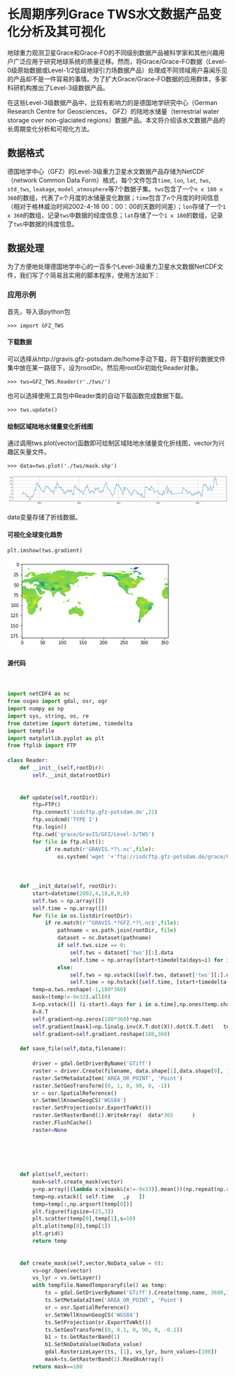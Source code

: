 # 长周期序列Grace TWS水文数据产品变化分析及其可视化

地球重力观测卫星Grace和Grace-FO的不同级别数据产品被科学家和其他兴趣用户广泛应用于研究地球系统的质量迁移。然而，将Grace/Grace-FO数据（Level-0级原始数据或Level-1/2低级地球引力场数据产品）处理成不同领域用户喜闻乐见的产品却不是一件容易的事情。为了扩大Grace/Grace-FO数据的应用群体，多家科研机构推出了Level-3级数据产品。

在这些Level-3级数据产品中，比较有影响力的是德国地学研究中心（German Research Centre for Geosciences， GFZ）的陆地水储量（terrestrial water storage over non-glaciated regions）数据产品。本文将介绍该水文数据产品的长周期变化分析和可视化方法。

## 数据格式
德国地学中心（GFZ）的Level-3级重力卫星水文数据产品存储为NetCDF（network Common Data Form）格式，每个文件包含``time``, ``lon``, ``lat``, ``tws``, ``std_tws``, ``leakage``, ``model_atmosphere``等7个数据子集。``tws``包含了一个``n x 180 x 360``的数组，代表了``n``个月度的水储量变化数据；``time``包含了``n``个月度的时间信息（相对于格林威治时间2002-4-18 00：00：00的天数时间差）；``lon``存储了一个``1 x 360``的数组，记录``tws``中数据的经度信息；``lat``存储了一个``1 x 180``的数组，记录了``tws``中数据的纬度信息。

## 数据处理
为了方便地处理德国地学中心的一百多个Level-3级重力卫星水文数据NetCDF文件，我们写了个简易且实用的脚本程序，使用方法如下：

### 应用示例
首先，导入该python包
```
>>> import GFZ_TWS
``` 
#### 下载数据
可以选择从http://gravis.gfz-potsdam.de/home手动下载，将下载好的数据文件集中放在某一路径下，设为rootDir。然后用rootDir初始化Reader对象。

```
>>> tws=GFZ_TWS.Reader(r'./tws/')
```
也可以选择使用工具包中Reader类的自动下载函数完成数据下载。
```
>>> tws.update()
```


#### 绘制区域陆地水储量变化折线图
通过调用tws.plot(vector)函数即可绘制区域陆地水储量变化折线图，vector为兴趣区矢量文件。
```
>>> data=tws.plot('./tws/mask.shp')

```
![](/images/grace_plot.png)


data变量存储了折线数据。

#### 可视化全球变化趋势
```
plt.imshow(tws.gradient)

``` 
![](/images/gradient.png)







#### 源代码





```python


import netCDF4 as nc
from osgeo import gdal, osr, ogr
import numpy as np
import sys, string, os, re
from datetime import datetime, timedelta
import tempfile
import matplotlib.pyplot as plt
from ftplib import FTP           

class Reader:
    def __init__(self,rootDir):
        self.__init_data(rootDir)
    
    
    def update(self,rootDir):
        ftp=FTP()
        ftp.connect('isdcftp.gfz-potsdam.de',21)
        ftp.voidcmd('TYPE I')
        ftp.login()
        ftp.cwd('grace/GravIS/GFZ/Level-3/TWS')
        for file in ftp.nlst():
            if re.match(r'GRAVIS.*?\.nc',file):
                os.system('wget '+'ftp://isdcftp.gfz-potsdam.de/grace/GravIS/GFZ/Level-3/TWS/'+file+' -t 0 -O '+os.path.join(rootDir,file))
        
    
    
    def __init_data(self, rootDir):
        start=datetime(2002,4,18,0,0,0)
        self.tws = np.array([])
        self.time = np.array([])
        for file in os.listdir(rootDir):
            if re.match(r'^GRAVIS.*?GFZ.*?\.nc$',file):
                pathname = os.path.join(rootDir, file)
                dataset = nc.Dataset(pathname)
                if self.tws.size == 0:
                    self.tws = dataset['tws'][:].data
                    self.time = np.array([start+timedelta(days=i) for i in dataset['time'][:].data])
                else:
                    self.tws = np.vstack([self.tws, dataset['tws'][:].data])
                    self.time = np.hstack([self.time, [start+timedelta(days=i) for i in dataset['time'][:].data]])
        temp=a.tws.reshape(-1,180*360)
        mask=(temp!=-9e33).all(0)
        X=np.vstack([[ (i-start).days for i in a.time],np.ones(temp.shape[0])])
        X=X.T
        self.gradient=np.zeros(180*360)*np.nan
        self.gradient[mask]=np.linalg.inv(X.T.dot(X)).dot(X.T.dot(   temp[:,mask]   ))[0]
        self.gradient=self.gradient.reshape(180,360)
        
    def save_file(self,data,filename):
        
        driver = gdal.GetDriverByName('GTiff')
        raster = driver.Create(filename, data.shape[1],data.shape[0], 1, gdal.GDT_Float32)
        raster.SetMetadataItem('AREA_OR_POINT', 'Point')
        raster.SetGeoTransform((0, 1, 0, 90, 0, -1))
        sr = osr.SpatialReference()
        sr.SetWellKnownGeogCS('WGS84')
        raster.SetProjection(sr.ExportToWkt())
        raster.GetRasterBand(1).WriteArray(  data*365      )
        raster.FlushCache()
        raster=None




    
    def plot(self,vector):
        mask=self.create_mask(vector)
        y=np.array([(lambda x:x[mask&(x!=-9e33)].mean())(np.repeat(np.repeat(tws,10,axis=0),10,axis=1)) for tws in self.tws])        
        temp=np.vstack([ self.time   ,y   ])
        temp=temp[:,np.argsort(temp[0])]
        plt.figure(figsize=(25,3))    
        plt.scatter(temp[0],temp[1],s=10)
        plt.plot(temp[0],temp[1])
        plt.grid()
        return temp
    
    
    def create_mask(self,vector,NoData_value = 0):
        vs=ogr.Open(vector)
        vs_lyr = vs.GetLayer()
        with tempfile.NamedTemporaryFile() as temp:
            ts = gdal.GetDriverByName('GTiff').Create(temp.name, 3600,1800, 1, gdal.GDT_Byte)
            ts.SetMetadataItem('AREA_OR_POINT', 'Point')
            sr = osr.SpatialReference()
            sr.SetWellKnownGeogCS('WGS84')
            ts.SetProjection(sr.ExportToWkt())
            ts.SetGeoTransform((0, 0.1, 0, 90, 0, -0.1))
            b1 = ts.GetRasterBand(1)
            b1.SetNoDataValue(NoData_value)
            gdal.RasterizeLayer(ts, [1], vs_lyr, burn_values=[100])
            mask=ts.GetRasterBand(1).ReadAsArray()
        return mask==100
```
